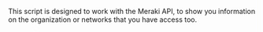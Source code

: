This script is designed to work with the Meraki API, to show you information on the organization or networks that you have access too.
